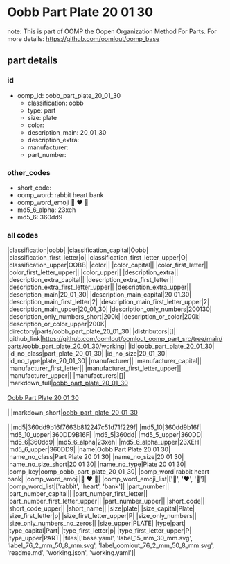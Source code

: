 # Oobb Part Plate 20 01 30  

note: This is part of OOMP the Oopen Organization Method For Parts. For more details: https://github.com/oomlout/oomp_base

##  part details





### id
* oomp_id: oobb_part_plate_20_01_30
  * classification: oobb
  * type: part
  * size: plate
  * color: 
  * description_main: 20_01_30
  * description_extra: 
  * manufacturer: 
  * part_number: 

### other_codes
* short_code: 
* oomp_word: rabbit heart bank
* oomp_word_emoji :rabbit: :heart: :bank:
* md5_6_alpha: 23xeh
* md5_6: 360dd9

### all codes 
|classification|oobb|
|classification_capital|Oobb|
|classification_first_letter|o|
|classification_first_letter_upper|O|
|classification_upper|OOBB|
|color||
|color_capital||
|color_first_letter||
|color_first_letter_upper||
|color_upper||
|description_extra||
|description_extra_capital||
|description_extra_first_letter||
|description_extra_first_letter_upper||
|description_extra_upper||
|description_main|20_01_30|
|description_main_capital|20 01.30|
|description_main_first_letter|2|
|description_main_first_letter_upper|2|
|description_main_upper|20_01_30|
|description_only_numbers|200130|
|description_only_numbers_short|200k|
|description_or_color|200k|
|description_or_color_upper|200K|
|directory|parts/oobb_part_plate_20_01_30|
|distributors|[]|
|github_link|https://github.com/oomlout/oomlout_oomp_part_src/tree/main/parts/oobb_part_plate_20_01_30/working|
|id|oobb_part_plate_20_01_30|
|id_no_class|part_plate_20_01_30|
|id_no_size|20_01_30|
|id_no_type|plate_20_01_30|
|manufacturer||
|manufacturer_capital||
|manufacturer_first_letter||
|manufacturer_first_letter_upper||
|manufacturer_upper||
|manufacturers|[]|
|markdown_full|[oobb_part_plate_20_01_30](https://github.com/oomlout/oomlout_oomp_part_src/tree/main/parts/oobb_part_plate_20_01_30/working)<br>[](https://github.com/oomlout/oomlout_oomp_part_src/tree/main/parts/oobb_part_plate_20_01_30/working)<br>[Oobb Part Plate 20 01 30](https://github.com/oomlout/oomlout_oomp_part_src/tree/main/parts/oobb_part_plate_20_01_30/working)<br><br>|
|markdown_short|[oobb_part_plate_20_01_30](https://github.com/oomlout/oomlout_oomp_part_src/tree/main/parts/oobb_part_plate_20_01_30/working)<br><br>|
|md5|360dd9b16f7663b812247c51d71f229f|
|md5_10|360dd9b16f|
|md5_10_upper|360DD9B16F|
|md5_5|360dd|
|md5_5_upper|360DD|
|md5_6|360dd9|
|md5_6_alpha|23xeh|
|md5_6_alpha_upper|23XEH|
|md5_6_upper|360DD9|
|name|Oobb Part Plate 20 01 30|
|name_no_class|Part Plate 20 01 30|
|name_no_size|20 01 30|
|name_no_size_short|20 01 30|
|name_no_type|Plate 20 01 30|
|oomp_key|oomp_oobb_part_plate_20_01_30|
|oomp_word|rabbit heart bank|
|oomp_word_emoji|:rabbit: :heart: :bank:|
|oomp_word_emoji_list|[':rabbit:', ':heart:', ':bank:']|
|oomp_word_list|['rabbit', 'heart', 'bank']|
|part_number||
|part_number_capital||
|part_number_first_letter||
|part_number_first_letter_upper||
|part_number_upper||
|short_code||
|short_code_upper||
|short_name||
|size|plate|
|size_capital|Plate|
|size_first_letter|p|
|size_first_letter_upper|P|
|size_only_numbers||
|size_only_numbers_no_zeros||
|size_upper|PLATE|
|type|part|
|type_capital|Part|
|type_first_letter|p|
|type_first_letter_upper|P|
|type_upper|PART|
|files|['base.yaml', 'label_15_mm_30_mm.svg', 'label_76_2_mm_50_8_mm.svg', 'label_oomlout_76_2_mm_50_8_mm.svg', 'readme.md', 'working.json', 'working.yaml']|
